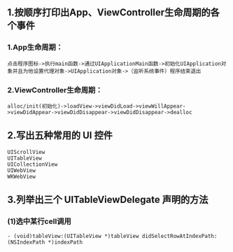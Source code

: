 ## 1.按顺序打印出App、ViewController生命周期的各个事件
### 1.App生命周期：
```
点击程序图标->执行main函数->通过UIApplicationMain函数->初始化UIApplication对象并且为他设置代理对象->UIApplication对象->（监听系统事件）程序结束退出
```
### 2.ViewController生命周期：
```
alloc/init(初始化)->loadView->viewDidLoad->viewWillAppear->viewDidAppear->viewDidDisappear->viewDidDisappear->dealloc
```
## 2.写出五种常用的 UI 控件
``` 
UIScrollView
UITableView
UICollectionView
UIWebView
WKWebView
```
## 3.列举出三个 UITableViewDelegate 声明的方法
### (1)选中某行cell调用
```- (void)tableView:(UITableView *)tableView didSelectRowAtIndexPath:(NSIndexPath *)indexPath```
